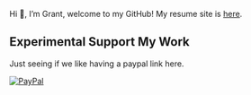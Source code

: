 Hi 👋, I’m Grant, welcome to my GitHub!
My resume site is [here](https://gsmithapps.github.io/GSmithApps/).

## Experimental Support My Work

Just seeing if we like having a paypal link here.

[![PayPal](https://img.shields.io/badge/PayPal-00457C?style=for-the-badge&logo=paypal&logoColor=white)](https://paypal.me/GSmithApps?country.x=US&locale.x=en_US)

<!---
GSmithApps/GSmithApps is a ✨ special ✨ repository because its `README.md` (this file) appears on your GitHub profile.
You can click the Preview link to take a look at your changes.
--->
